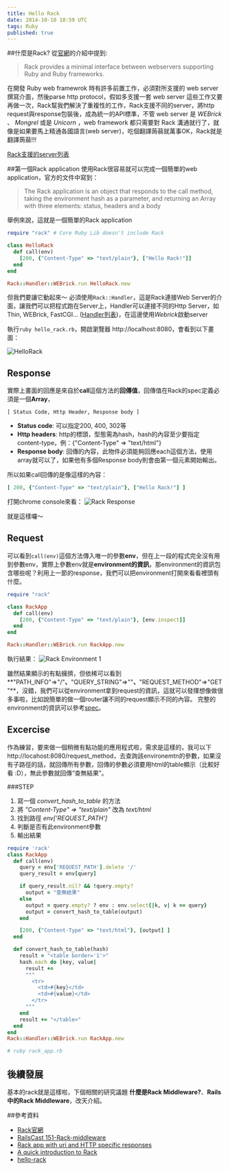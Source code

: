 ```yaml
---
title: Hello Rack
date: 2014-10-10 10:59 UTC
tags: Ruby
published: true
---
```


##什麼是Rack?
從[官網](http://rack.github.io/)的介紹中提到:

> Rack provides a minimal interface between webservers supporting Ruby and Ruby frameworks.

在開發 Ruby web framewrok 時有許多前置工作，必須對所支援的 web server 撰寫介面，然後parse http protocol，假如多支援一套 web server 這些工作又要再做一次，Rack幫我們解決了重複性的工作，Rack支援不同的server，將http request與response包裝後，成為統一的API標準，不管 web server 是 *WEBrick* 、 *Mongrel* 或是 *Unicorn* ，web framework 都只需要對 Rack 溝通就行了，就像是如果要馬上精通各國語言(web server)，吃個翻譯蒟蒻就萬事OK，Rack就是翻譯蒟蒻!!!

[Rack支援的server列表](https://github.com/rack/rack)

##第一個Rack application
使用Rack很容易就可以完成一個簡單的web application，官方的文件中寫到：

> The Rack application is an object that responds to the call method, taking the environment hash as a parameter, and returning an Array with three elements: status, headers and a body

舉例來說，這就是一個簡單的Rack application

~~~ ruby
require "rack" # Core Ruby Lib doesn't include Rack

class HelloRack
  def call(env)
    [200, {"Content-Type" => "text/plain"}, ["Hello Rack!"]]
  end
end

Rack::Handler::WEBrick.run HelloRack.new
~~~

但我們要讓它動起來～ 必須使用```Rack::Handler```，這是Rack連接Web Server的介面，讓我們可以把程式跑在Server上，Handler可以連接不同的Http Server，如 Thin, WEBrick, FastCGI... ([Handler列表][RackHandler])，在這邊使用*Webrick*啟動server

執行```ruby hello_rack.rb```，開啟瀏覽器 http://localhost:8080，會看到以下畫面：

![HelloRack][1]

## Response

實際上畫面的回應是來自於**call**這個方法的**回傳值**，回傳值在Rack的spec定義必須是一個**Array**，

~~~
[ Status Code, Http Header, Response body ]
~~~
- **Status code**: 可以指定200, 400, 302等
- **Http headers**: http的標頭，型態需為hash，hash的內容至少要指定content-type，例：{"Content-Type" => "text/html"}
- **Response body**: 回傳的內容，此物件必須能夠回應each這個方法，使用array就可以了，如果他有多個Response body則會由第一個元素開始輸出。

所以如果call回傳的是像這樣的內容：

~~~ ruby
[ 200, {"Content-Type" => "text/plain"}, ["Hello Rack!"] ]
~~~
打開chrome console來看：
![Rack Response][2]

就是這樣囉～

## Request
可以看到```call(env)```這個方法傳入唯一的參數**env**，但在上一段的程式完全沒有用到參數env，實際上參數env就是**environment的資訊**，那environment的資訊包含哪些呢？利用上一節的response，我們可以把environment打開來看看裡頭有什麼。

~~~ ruby
require "rack"

class RackApp
  def call(env)
    [200, {"Content-Type" => "text/plain"}, [env.inspect]]
  end
end

Rack::Handler::WEBrick.run RackApp.new
~~~
執行結果：
![Rack Environment 1][3]

雖然結果顯示的有點擁擠，但依稀可以看到**"PATH_INFO"=>"/"**、**"QUERY_STRING"=>""**、**"REQUEST_METHOD"=>"GET"**，沒錯，我們可以從environment拿到request的資訊，這就可以發揮想像做很多事啦，比如說簡單的做一個router讓不同的request顯示不同的內容。
完整的environment的資訊可以參考[spec](http://rubydoc.info/github/rack/rack/master/file/SPEC)。

## Excercise

作為練習，要來做一個稍微有點功能的應用程式啦，需求是這樣的，我可以下http://locahost:8080/request_method，去查詢該environemtn的參數，如果沒有子路徑的話，就回傳所有參數，回傳的參數必須要用html的table顯示（比較好看 :D），無此參數就回傳“查無結果”。

###STEP
1. 寫一個 *convert_hash_to_table* 的方法
2. 將 *"Content-Type" => "text/plain"* 改為 *text/html*
3. 找到路徑 *env['REQUEST_PATH']*
4. 判斷是否有此environment參數
5. 輸出結果

~~~ ruby
require 'rack'
class RackApp
  def call(env)
    query = env['REQUEST_PATH'].delete '/'
    query_result = env[query]

    if query_result.nil? && !query.empty?
      output = "查無結果"
    else
      output = query.empty? ? env : env.select{|k, v| k == query}
      output = convert_hash_to_table(output)
    end

    [200, {"Content-Type" => "text/html"}, [output] ]
  end

  def convert_hash_to_table(hash)
    result = "<table border='1'>"
    hash.each do |key, value|
      result +=
      """
        <tr>
          <td>#{key}</td>
          <td>#{value}</td>
        </tr>
      """
    end
    result += "</table>"
  end
end
Rack::Handler::WEBrick.run RackApp.new

# ruby rack_app.rb
~~~

## 後續發展

基本的rack就是這樣啦，下個相關的研究議題 **什麼是Rack Middleware?**、**Rails中的Rack Middleware**，改天介紹。


##參考資料
- [Rack官網](http://rack.github.io/)
- [RailsCast 151-Rack-middleware](http://asciicasts.com/episodes/151-rack-middleware)
- [Rack app with uri and HTTP specific responses](https://github.com/rack/rack/wiki/Rack-app-with-uri-and-HTTP-specific-responses)
- [A quick introduction to Rack](http://rubylearning.com/blog/a-quick-introduction-to-rack/)
- [hello-rack](http://m.onkey.org/ruby-on-rack-1-hello-rack)

[RackHandler]: https://github.com/rack/rack/tree/master/lib/rack/handler

[1]: /images/hello-rack/1.png
[2]: /images/hello-rack/2.png
[3]: /images/hello-rack/3.png